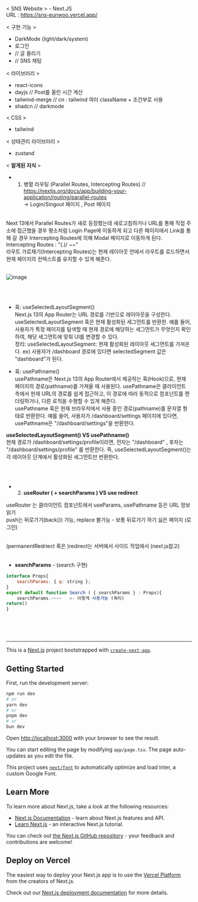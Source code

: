 < SNS Website > - Next.JS <br/>
URL : https://sns-eunwoo.vercel.app/

< 구현 기능 >
- DarkMode (light/dark/system)
- 로그인
- // 글 올리기
- // SNS 채팅


< 라이브러리 >
- react-icons 
- dayjs  // Post를 올린 시간 계산
- tailwind-merge   // cn : tailwind 여러 className + 조건부로 사용
- shadcn   // darkmode

< CSS >
- tailwind

< 상태관리 라이브러리 >
- zustand

< **알게된 지식** >

- 1. 병렬 라우팅 (Parallel Routes, Intercepting Routes)    // https://nextjs.org/docs/app/building-your-application/routing/parallel-routes
<br/> -> Login/Singout 페이지 , Post 페이지
<br/>
Next 13에서 Parallel Routes가 새로 등장했는데 새로고침하거나 URL를 통해 직접 주소에 접근했을 경우 평소처럼 Login Page에 이동하게 되고 다른 페이지에서 Link를 통해 갈 경우 Intercepting Routes에 의해 Modal 페이지로 이동하게 된다.   Intercepting Routes : "(.)/ ~~"
<br/> 라우트 가로채기(Intercepting Routes)는 현재 레이아웃 안에서 라우트를 로드하면서 현재 페이지의 컨텍스트를 유지할 수 있게 해준다.
<br/><br/>

![image](https://github.com/user-attachments/assets/ef2892a7-80fb-4eb6-aeb0-c946cca9ec09)

<br/><br/>
- 훅: useSelectedLayoutSegment() <br/>
Next.js 13의 App Router는 URL 경로를 기반으로 레이아웃을 구성한다. <br/>
useSelectedLayoutSegment 훅은 현재 활성화된 세그먼트를 반환한. 예를 들어, 사용자가 특정 페이지를 탐색할 때 현재 경로에 해당하는 세그먼트가 무엇인지 확인하여, 해당 세그먼트에 맞춰 UI를 변경할 수 있다.<br/>
정리: useSelectedLayoutSegment: 현재 활성화된 레이아웃 세그먼트를 가져온다. ex) 사용자가 /dashboard 경로에 있다면 selectedSegment 값은 "dashboard"가 된다.

- 훅:  usePathname() <br/>
usePathname은 Next.js 13의 App Router에서 제공하는 훅(Hook)으로, 현재 페이지의 경로(pathname)를 가져올 때 사용된다. usePathname은 클라이언트 측에서 현재 URL의 경로를 쉽게 접근하고, 이 경로에 따라 동적으로 컴포넌트를 렌더링하거나, 다른 로직을 수행할 수 있게 해준다. <br/>
usePathname 훅은 현재 브라우저에서 사용 중인 경로(pathname)를 문자열 형태로 반환한다. 예를 들어, 사용자가 /dashboard/settings 페이지에 있다면, usePathname은 "/dashboard/settings"을 반환한다.

**useSelectedLayoutSegment() VS usePathname()** <br/>
현재 경로가 /dashboard/settings/profile이라면, 전자는 "/dashboard" , 후자는 "/dashboard/settings/profile" 를 반환한다. 즉, useSelectedLayoutSegment()는 각 레이아웃 단계에서 활성화된 세그먼트만 반환한다.

<br/><br/>

- 2. **useRouter ( + searchParams ) VS use redirect** <br/>

useRouter 는 클라이언트 컴포넌트에서   useParams, usePathname 등은  URL 정보 읽기  <br/>
push는 뒤로가기(back()) 가능, replace 불가능 - 보통 뒤로가기 하기 싫은 페이지 (로그인) <br/> <br/>

(permanentRedriect 혹은 )redirect는 서버에서 사이드 작업에서    (next.js참고) <br/><br/>


- **searchParams**  - (search 구현)
```javascript
interface Props{
    searchParams: { q: string };
}
export default function Search ( { searchParams } : Props){
    searchParams.~~~~   <- 이렇게 사용가능 (쿼리) 
return()
}

```



<br/><br/><br/>

***
This is a [Next.js](https://nextjs.org/) project bootstrapped with [`create-next-app`](https://github.com/vercel/next.js/tree/canary/packages/create-next-app).

## Getting Started

First, run the development server:

```bash
npm run dev
# or
yarn dev
# or
pnpm dev
# or
bun dev
```

Open [http://localhost:3000](http://localhost:3000) with your browser to see the result.

You can start editing the page by modifying `app/page.tsx`. The page auto-updates as you edit the file.

This project uses [`next/font`](https://nextjs.org/docs/basic-features/font-optimization) to automatically optimize and load Inter, a custom Google Font.

## Learn More

To learn more about Next.js, take a look at the following resources:

- [Next.js Documentation](https://nextjs.org/docs) - learn about Next.js features and API.
- [Learn Next.js](https://nextjs.org/learn) - an interactive Next.js tutorial.

You can check out [the Next.js GitHub repository](https://github.com/vercel/next.js/) - your feedback and contributions are welcome!

## Deploy on Vercel

The easiest way to deploy your Next.js app is to use the [Vercel Platform](https://vercel.com/new?utm_medium=default-template&filter=next.js&utm_source=create-next-app&utm_campaign=create-next-app-readme) from the creators of Next.js.

Check out our [Next.js deployment documentation](https://nextjs.org/docs/deployment) for more details.
